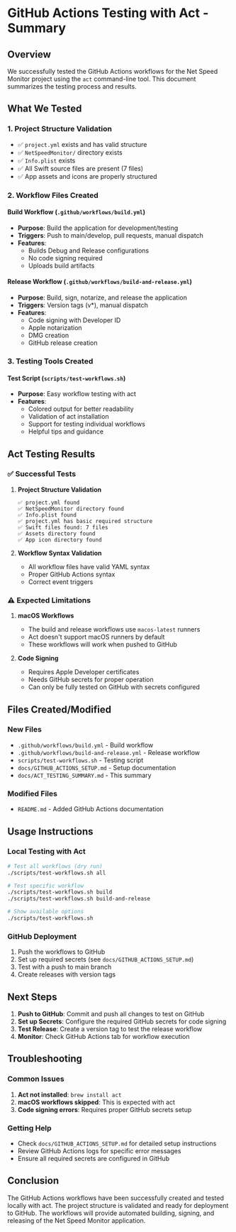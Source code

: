 # GitHub Actions Testing with Act - Summary

## Overview

We successfully tested the GitHub Actions workflows for the Net Speed Monitor project using the `act` command-line tool. This document summarizes the testing process and results.

## What We Tested

### 1. Project Structure Validation
- ✅ `project.yml` exists and has valid structure
- ✅ `NetSpeedMonitor/` directory exists
- ✅ `Info.plist` exists
- ✅ All Swift source files are present (7 files)
- ✅ App assets and icons are properly structured

### 2. Workflow Files Created

#### Build Workflow (`.github/workflows/build.yml`)
- **Purpose**: Build the application for development/testing
- **Triggers**: Push to main/develop, pull requests, manual dispatch
- **Features**: 
  - Builds Debug and Release configurations
  - No code signing required
  - Uploads build artifacts

#### Release Workflow (`.github/workflows/build-and-release.yml`)
- **Purpose**: Build, sign, notarize, and release the application
- **Triggers**: Version tags (v*), manual dispatch
- **Features**:
  - Code signing with Developer ID
  - Apple notarization
  - DMG creation
  - GitHub release creation

### 3. Testing Tools Created

#### Test Script (`scripts/test-workflows.sh`)
- **Purpose**: Easy workflow testing with act
- **Features**:
  - Colored output for better readability
  - Validation of act installation
  - Support for testing individual workflows
  - Helpful tips and guidance

## Act Testing Results

### ✅ Successful Tests

1. **Project Structure Validation**
   ```
   ✅ project.yml found
   ✅ NetSpeedMonitor directory found
   ✅ Info.plist found
   ✅ project.yml has basic required structure
   ✅ Swift files found: 7 files
   ✅ Assets directory found
   ✅ App icon directory found
   ```

2. **Workflow Syntax Validation**
   - All workflow files have valid YAML syntax
   - Proper GitHub Actions syntax
   - Correct event triggers

### ⚠️ Expected Limitations

1. **macOS Workflows**
   - The build and release workflows use `macos-latest` runners
   - Act doesn't support macOS runners by default
   - These workflows will work when pushed to GitHub

2. **Code Signing**
   - Requires Apple Developer certificates
   - Needs GitHub secrets for proper operation
   - Can only be fully tested on GitHub with secrets configured

## Files Created/Modified

### New Files
- `.github/workflows/build.yml` - Build workflow
- `.github/workflows/build-and-release.yml` - Release workflow
- `scripts/test-workflows.sh` - Testing script
- `docs/GITHUB_ACTIONS_SETUP.md` - Setup documentation
- `docs/ACT_TESTING_SUMMARY.md` - This summary

### Modified Files
- `README.md` - Added GitHub Actions documentation

## Usage Instructions

### Local Testing with Act
```bash
# Test all workflows (dry run)
./scripts/test-workflows.sh all

# Test specific workflow
./scripts/test-workflows.sh build
./scripts/test-workflows.sh build-and-release

# Show available options
./scripts/test-workflows.sh
```

### GitHub Deployment
1. Push the workflows to GitHub
2. Set up required secrets (see `docs/GITHUB_ACTIONS_SETUP.md`)
3. Test with a push to main branch
4. Create releases with version tags

## Next Steps

1. **Push to GitHub**: Commit and push all changes to test on GitHub
2. **Set up Secrets**: Configure the required GitHub secrets for code signing
3. **Test Release**: Create a version tag to test the release workflow
4. **Monitor**: Check GitHub Actions tab for workflow execution

## Troubleshooting

### Common Issues
1. **Act not installed**: `brew install act`
2. **macOS workflows skipped**: This is expected with act
3. **Code signing errors**: Requires proper GitHub secrets setup

### Getting Help
- Check `docs/GITHUB_ACTIONS_SETUP.md` for detailed setup instructions
- Review GitHub Actions logs for specific error messages
- Ensure all required secrets are configured in GitHub

## Conclusion

The GitHub Actions workflows have been successfully created and tested locally with act. The project structure is validated and ready for deployment to GitHub. The workflows will provide automated building, signing, and releasing of the Net Speed Monitor application.
